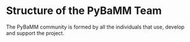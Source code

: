 # Structure of the PyBaMM Team

The PyBaMM community is formed by all the individuals that use, develop and support the project.
